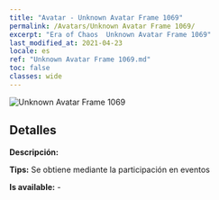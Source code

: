 ```yaml
---
title: "Avatar - Unknown Avatar Frame 1069"
permalink: /Avatars/Unknown Avatar Frame 1069/
excerpt: "Era of Chaos  Unknown Avatar Frame 1069"
last_modified_at: 2021-04-23
locale: es
ref: "Unknown Avatar Frame 1069.md"
toc: false
classes: wide
---
```

 ![Unknown Avatar Frame 1069](/images/a/avatarFrame_69.png)

## Detalles

 **Descripción:**  

 **Tips:** Se obtiene mediante la participación en eventos 

 **Is available:**  - 

